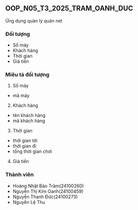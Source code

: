 ## OOP_N05_T3_2025_TRAM_OANH_DUC
Ứng dụng quản lý quán net


###  Đối tượng
- Số máy
- Khách hàng
- Thời gian
- Giá tiền

### Miêu tả đối tượng
1. Số máy
 - mã máy
2. Khách hàng
 - tên khách hàng
 - mã khách hàng
3. Thời gian
 - thời gian tới
 - thời gian đi
 - tổng thời gian chơi
4. Giá tiền


### Thành viên
- Hoàng Nhật Bảo Trâm(24100260)
- Nguyễn Thị Kim Oanh(24100459)
- Nguyễn Thanh Đức(24100273)
- Nguyễn Lệ Thu 
